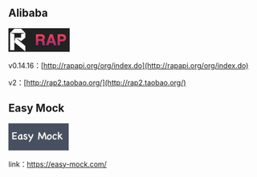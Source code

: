 ## Alibaba

![](/assets/rap.png)

v0.14.16：[http://rapapi.org/org/index.do](http://rapapi.org/org/index.do)

v2：[http://rap2.taobao.org/](http://rap2.taobao.org/)

## Easy Mock

![](/assets/easy-mock.png)

link：https://easy-mock.com/


